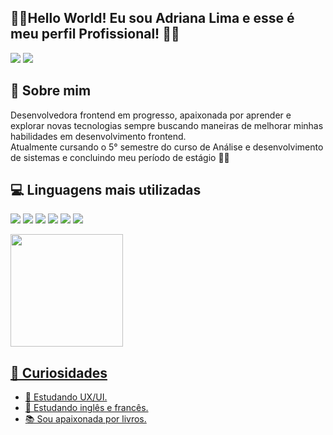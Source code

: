 ## 🖖🏻Hello World! Eu sou Adriana Lima e esse é meu perfil Profissional! 👩‍💻

<a href="https://www.linkedin.com/in/adriana-lima-35b18727b" target="_blank"><img src="https://img.shields.io/badge/-LinkedIn-%230077B5?style=for-the-badge&logo=linkedin&logoColor=white" target="_blank"></a>
<a href="https://instagram.com/adri_ana.08" target="_blank"><img src="https://img.shields.io/badge/-Instagram-%23E4405F?style=for-the-badge&logo=instagram&logoColor=white" target="_blank"></a>

## 📣 Sobre mim 

Desenvolvedora frontend em progresso, apaixonada por aprender e explorar novas tecnologias sempre buscando maneiras de melhorar minhas habilidades em desenvolvimento frontend. </br> 
Atualmente cursando o 5° semestre do curso de Análise e desenvolvimento de sistemas e concluindo meu período de estágio 👩‍💻

## 💻 Linguagens mais utilizadas

<a href="" target="_blank"> <img src="https://img.shields.io/badge/HTML5-E34F26?style=for-the-badge&logo=html5&logoColor=white" target="_blank"></a>
<a href="" target="_blank"> <img src="https://img.shields.io/badge/CSS3-1572B6?style=for-the-badge&logo=css3&logoColor=white" target="_blank"></a>
<a href="" target="_blank"> <img src="https://img.shields.io/badge/JavaScript-F7DF1E?style=for-the-badge&logo=javascript&logoColor=black" target="_blank"></a>
<a href="" target="_blank"> <img src="https://img.shields.io/badge/TypeScript-007ACC?style=for-the-badge&logo=typescript&logoColor=white" target="_blank"></a>
<a href="" target="_blank"> <img src="https://img.shields.io/badge/React-20232A?style=for-the-badge&logo=react&logoColor=61DAFB" target="_blank"></a>
<a href="" target="_blank"> <img src="https://img.shields.io/badge/GIT-E44C30?style=for-the-badge&logo=git&logoColor=white" target="_blank"></a> 

<div align="left">
  <a href="https://github.com/adrianalima99">
  <img height="180em" src="https://github-readme-stats.vercel.app/api?username=Adrianalima99&show_icons=true&theme=tokyonight&include_all_commits=true&count_private=true"/> 
</div>

## 💙 Curiosidades 
- 🎨 Estudando UX/UI.
- 📑 Estudando inglês e francês.
- 📚 Sou apaixonada por livros.
